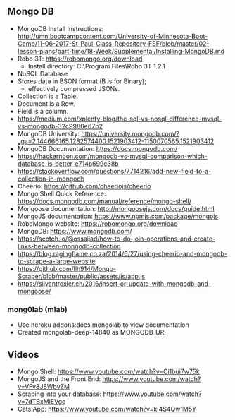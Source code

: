 ## Mongo DB

* MongoDB Install Instructions: http://umn.bootcampcontent.com/University-of-Minnesota-Boot-Camp/11-06-2017-St-Paul-Class-Repository-FSF/blob/master/02-lesson-plans/part-time/18-Week/Supplemental/Installing-MongoDB.md
* Robo 3T:  https://robomongo.org/download
    * Install directory: C:\Program Files\Robo 3T 1.2.1
* NoSQL Database
* Stores data in BSON format (B is for Binary);
    * effectively compressed JSONs.
* Collection is a Table.
* Document is a Row.
* Field is a column.
* https://medium.com/xplenty-blog/the-sql-vs-nosql-difference-mysql-vs-mongodb-32c9980e67b2
* MongoDB University: https://university.mongodb.com/?_ga=2.144666165.1282574400.1521903412-1150070565.1521903412
* MongoDB Documentation: https://docs.mongodb.com/
* https://hackernoon.com/mongodb-vs-mysql-comparison-which-database-is-better-e714b699c38b
* https://stackoverflow.com/questions/7714216/add-new-field-to-a-collection-in-mongodb
* Cheerio: https://github.com/cheeriojs/cheerio
* Mongo Shell Quick Reference: https://docs.mongodb.com/manual/reference/mongo-shell/
* Mongoose documentation: http://mongoosejs.com/docs/guide.html
* MongoJS documentation: https://www.npmjs.com/package/mongojs
* RoboMongo website: https://robomongo.org/download
* MongoDB: https://www.mongodb.com/
* https://scotch.io/@ossaijad/how-to-do-join-operations-and-create-links-between-mongodb-collection
* https://blog.ragingflame.co.za/2014/6/27/using-cheerio-and-mongodb-to-scrape-a-large-website
* https://github.com/llh914/Mongo-Scraper/blob/master/public/assets/js/app.js
* https://silvantroxler.ch/2016/insert-or-update-with-mongodb-and-mongoose/

### mong0lab (mlab)
* Use heroku addons:docs mongolab to view documentation
* Created mongolab-deep-14840 as MONGODB_URI

## Videos
* Mongo Shell: https://www.youtube.com/watch?v=Ci1bui7w75k
* MongoJS and the Front End: https://www.youtube.com/watch?v=VFv8J8WbvZM
* Scraping into your database: https://www.youtube.com/watch?v=7dTBxMlEVgc
* Cats App: https://www.youtube.com/watch?v=kI4S4Qw1M5Y